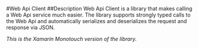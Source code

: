 #Web Api Client
##Description
Web Api Client is a library that makes calling a Web Api service much easier.  The library supports strongly typed calls to the Web Api and automatically serializes and deserializes the request and response via JSON.

*This is the Xamarin Monotouch version of the library.*